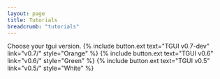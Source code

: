 ```yaml
---
layout: page
title: Tutorials
breadcrumb: "tutorials"
---
```

Choose your tgui version.
{% include button.ext text="TGUI v0.7-dev" link="v0.7/" style="Orange" %}
{% include button.ext text="TGUI v0.6" link="v0.6/" style="Green" %}
{% include button.ext text="TGUI v0.5" link="v0.5/" style="White" %}
